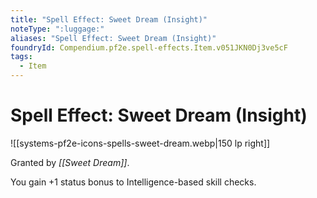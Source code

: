 ```yaml
---
title: "Spell Effect: Sweet Dream (Insight)"
noteType: ":luggage:"
aliases: "Spell Effect: Sweet Dream (Insight)"
foundryId: Compendium.pf2e.spell-effects.Item.v051JKN0Dj3ve5cF
tags:
  - Item
---
```


# Spell Effect: Sweet Dream (Insight)
![[systems-pf2e-icons-spells-sweet-dream.webp|150 lp right]]

Granted by _[[Sweet Dream]]_.

You gain +1 status bonus to Intelligence-based skill checks.
